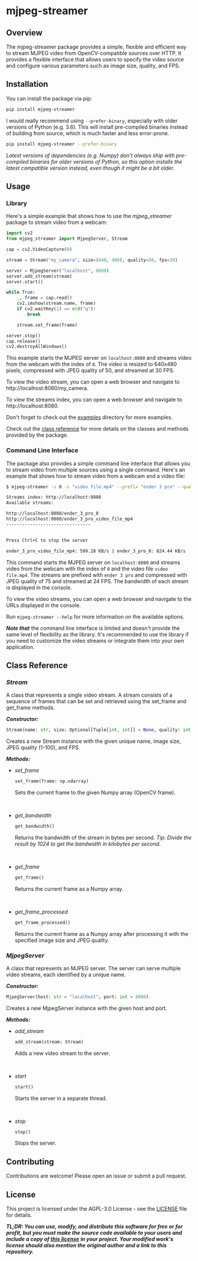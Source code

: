 # mjpeg-streamer


## Overview

The mjpeg-streamer package provides a simple, flexible and efficient way to stream MJPEG video from OpenCV-compatible sources over HTTP. It provides a flexible interface that allows users to specify the video source and configure various parameters such as image size, quality, and FPS.


## Installation

You can install the package via pip:

```bash
pip install mjpeg-streamer
```

I would really recommend using `--prefer-binary`, especially with older versions of Python (e.g. 3.6). This will install pre-compiled binaries instead of building from source, which is much faster and less error-prone.

```bash
pip install mjpeg-streamer --prefer-binary
```

*Latest versions of dependencies (e.g. Numpy) don't always ship with pre-compiled binaries for older versions of Python, so this option installs the latest compatible version instead, even though it might be a bit older.*


## Usage

### Library

Here's a simple example that shows how to use the *mjpeg_streamer* package to stream video from a webcam:

```python
import cv2
from mjpeg_streamer import MjpegServer, Stream

cap = cv2.VideoCapture(0)

stream = Stream("my_camera", size=(640, 480), quality=50, fps=30)

server = MjpegServer("localhost", 8080)
server.add_stream(stream)
server.start()

while True:
    _, frame = cap.read()
    cv2.imshow(stream.name, frame)
    if cv2.waitKey(1) == ord("q"):
        break

    stream.set_frame(frame)

server.stop()
cap.release()
cv2.destroyAllWindows()
```

This example starts the MJPEG server on ``localhost:8080`` and streams video from the webcam with the index of ``0``. The video is resized to 640x480 pixels, compressed with JPEG quality of 50, and streamed at 30 FPS.

To view the video stream, you can open a web browser and navigate to http://localhost:8080/my_camera.

To view the streams index, you can open a web browser and navigate to http://localhost:8080.

Don't forget to check out the [examples](examples) directory for more examples.

Check out the [class reference](#class-reference) for more details on the classes and methods provided by the package.

### Command Line Interface

The package also provides a simple command line interface that allows you to stream video from multiple sources using a single command. Here's an example that shows how to stream video from a webcam and a video file:

```bash
$ mjpeg-streamer -s 0 -s "video file.mp4" --prefix "ender 3 pro" --quality 75 --fps 24 --show-bandwidth

Streams index: http://localhost:8080
Available streams:

http://localhost:8080/ender_3_pro_0
http://localhost:8080/ender_3_pro_video_file_mp4
--------------------------------


Press Ctrl+C to stop the server

ender_3_pro_video_file_mp4: 599.28 KB/s | ender_3_pro_0: 824.44 KB/s
```

This command starts the MJPEG server on ``localhost:8080`` and streams video from the webcam with the index of ``0`` and the video file ``video file.mp4``. The streams are prefixed with ``ender 3 pro`` and compressed with JPEG quality of 75 and streamed at 24 FPS. The bandwidth of each stream is displayed in the console.

To view the video streams, you can open a web browser and navigate to the URLs displayed in the console.

Run ``mjpeg-streamer --help`` for more information on the available options.

***Note that*** the command line interface is limited and doesn't provide the same level of flexibility as the library. It's recommended to use the library if you need to customize the video streams or integrate them into your own application.


## Class Reference

### *Stream*
A class that represents a single video stream. A stream consists of a sequence of frames that can be set and retrieved using the set_frame and get_frame methods.

***Constructor:***

```python
Stream(name: str, size: Optional[Tuple[int, int]] = None, quality: int = 50, fps: int = 30)
```

Creates a new Stream instance with the given unique name, image size, JPEG quality (1-100), and FPS.

***Methods:***

- *set_frame*

    ```python
    set_frame(frame: np.ndarray)
    ```

    Sets the current frame to the given Numpy array (OpenCV frame).

<br>

- *get_bandwidth*

    ```python
    get_bandwidth()
    ```

    Returns the bandwidth of the stream in bytes per second.
    *Tip: Divide the result by 1024 to get the bandwidth in kilobytes per second.*

<br>

- *get_frame*

    ```python
    get_frame()
    ```
    Returns the current frame as a Numpy array.

<br>

- *get_frame_processed*

    ```python
    get_frame_processed()
    ```

    Returns the current frame as a Numpy array after processing it with the specified image size and JPEG quality.

### *MjpegServer*

A class that represents an MJPEG server. The server can serve multiple video streams, each identified by a unique name.

***Constructor:***

```python
MjpegServer(host: str = "localhost", port: int = 8080)
```

Creates a new MjpegServer instance with the given host and port.

***Methods:***

- *add_stream*

    ```python
    add_stream(stream: Stream)
    ```

    Adds a new video stream to the server.

<br>

- *start*

    ```python
    start()
    ```

    Starts the server in a separate thread.

<br>

- *stop*

    ```python
    stop()
    ```

    Stops the server.


## Contributing

Contributions are welcome! Please open an issue or submit a pull request.


## License

This project is licensed under the AGPL-3.0 License - see the [LICENSE](LICENSE) file for details.

***TL;DR: You can use, modify, and distribute this software for free or for profit, but you must make the source code available to your users and include a copy of [this license](LICENSE) in your project. Your modified work's license should also mention the original author and a link to this repository.***
